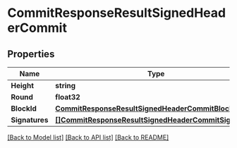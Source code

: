 # CommitResponseResultSignedHeaderCommit

## Properties

Name | Type | Description | Notes
------------ | ------------- | ------------- | -------------
**Height** | **string** |  | 
**Round** | **float32** |  | 
**BlockId** | [**CommitResponseResultSignedHeaderCommitBlockId**](CommitResponse_result_signed_header_commit_block_id.md) |  | 
**Signatures** | [**[]CommitResponseResultSignedHeaderCommitSignatures**](CommitResponse_result_signed_header_commit_signatures.md) |  | 

[[Back to Model list]](../README.md#documentation-for-models) [[Back to API list]](../README.md#documentation-for-api-endpoints) [[Back to README]](../README.md)


